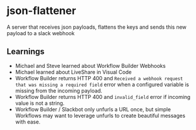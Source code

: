 # json-flattener

A server that receives json payloads, flattens the keys and sends this new payload to a slack webhook

## Learnings

- Michael and Steve learned about Workflow Builder Webhooks
- Michael learned about LiveShare in Visual Code
- Workflow Builder returns HTTP 400 and `Received a webhook request that was missing a required field` error when a configured variable is missing from the incoming payload. 
- Workflow Builder returns HTTP 400 and `invalid_field` error if incoming value is not a string.
- Workflow Builder / Slackbot only unfurls a URL once, but simple Workflows may want to leverage unfurls to create beautiful messages with ease.
